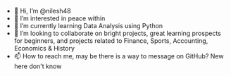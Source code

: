 - 👋 Hi, I’m @nilesh48
- 👀 I’m interested in peace within
- 🌱 I’m currently learning Data Analysis using Python
- 💞️ I’m looking to collaborate on bright projects, great learning prospects for beginners, and projects related to Finance, Sports, Accounting, Economics & History
- 📫 How to reach me, may be there is a way to message on GitHub? New here don't know

<!---
nilesh48/nilesh48 is a ✨ special ✨ repository because its `README.md` (this file) appears on your GitHub profile.
You can click the Preview link to take a look at your changes.
--->
